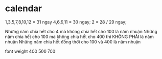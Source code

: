 # calendar

1,3,5,7,8,10,12 = 31 ngay
4,6,9,11 = 30 ngay;
2 = 28 / 29 ngay;

Những năm chia hết cho 4 mà không chia hết cho 100 là năm nhuận
Những năm chia hết cho 100 mà không chia hết cho 400 thì KHÔNG PHẢI là năm nhuận
Những năm chia hết đồng thời cho 100 và 400 là năm nhuận


font weight 
400
500
700